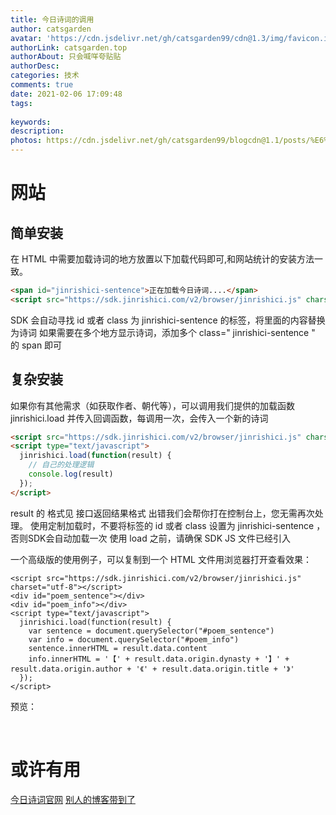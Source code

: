 ```yaml
---
title: 今日诗词的调用
author: catsgarden
avatar: 'https://cdn.jsdelivr.net/gh/catsgarden99/cdn@1.3/img/favicon.ico'
authorLink: catsgarden.top
authorAbout: 只会喊咩夸贴贴
authorDesc: 
categories: 技术
comments: true
date: 2021-02-06 17:09:48
tags:
  
keywords:
description:
photos: https://cdn.jsdelivr.net/gh/catsgarden99/blogcdn@1.1/posts/%E6%96%87%E7%AB%A0%E9%BB%98%E8%AE%A4.jpg
---
```

# 网站

## 简单安装

在 HTML 中需要加载诗词的地方放置以下加载代码即可,和网站统计的安装方法一致。

```html
<span id="jinrishici-sentence">正在加载今日诗词....</span>
<script src="https://sdk.jinrishici.com/v2/browser/jinrishici.js" charset="utf-8"></script>
```

SDK 会自动寻找 id 或者 class 为 jinrishici-sentence 的标签，将里面的内容替换为诗词
如果需要在多个地方显示诗词，添加多个 class=" jinrishici-sentence " 的 span 即可

## 复杂安装

如果你有其他需求（如获取作者、朝代等），可以调用我们提供的加载函数 jinrishici.load 并传入回调函数，每调用一次，会传入一个新的诗词

```html
<script src="https://sdk.jinrishici.com/v2/browser/jinrishici.js" charset="utf-8"></script>
<script type="text/javascript">
  jinrishici.load(function(result) {
    // 自己的处理逻辑
    console.log(result)
  });
</script>
```

result 的 格式见 接口返回结果格式
出错我们会帮你打在控制台上，您无需再次处理。
使用定制加载时，不要将标签的 id 或者 class 设置为 jinrishici-sentence ，否则SDK会自动加载一次
使用 load 之前，请确保 SDK JS 文件已经引入

一个高级版的使用例子，可以复制到一个 HTML 文件用浏览器打开查看效果：

```
<script src="https://sdk.jinrishici.com/v2/browser/jinrishici.js" charset="utf-8"></script>
<div id="poem_sentence"></div>
<div id="poem_info"></div>
<script type="text/javascript">
  jinrishici.load(function(result) {
    var sentence = document.querySelector("#poem_sentence")
    var info = document.querySelector("#poem_info")
    sentence.innerHTML = result.data.content
    info.innerHTML = '【' + result.data.origin.dynasty + '】' + result.data.origin.author + '《' + result.data.origin.title + '》'
  });
</script>
```

预览：
<script src="https://sdk.jinrishici.com/v2/browser/jinrishici.js" charset="utf-8"></script>
<div id="poem_sentence"></div>
<br>
<div id="poem_info"></div>
<script type="text/javascript">
  jinrishici.load(function(result) {
    var sentence = document.querySelector("#poem_sentence")
    var info = document.querySelector("#poem_info")
    sentence.innerHTML = result.data.content
    info.innerHTML = '【' + result.data.origin.dynasty + '】' + result.data.origin.author + '《' + result.data.origin.title + '》'
  });
</script>

# 或许有用
[今日诗词官网](https://www.jinrishici.com/)
[别人的博客带到了](https://www.cnblogs.com/miluluyo/p/setites.html)